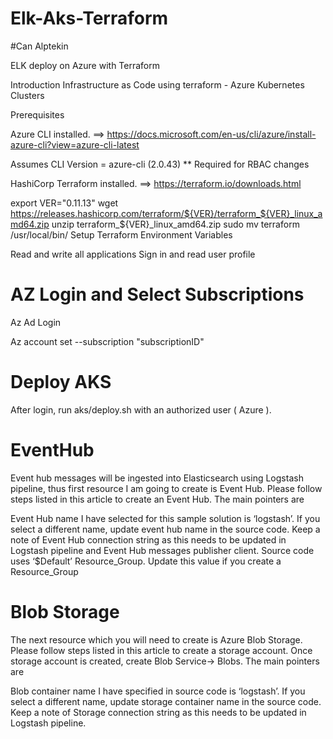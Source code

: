 # Elk-Aks-Terraform
#Can Alptekin

ELK deploy on Azure with Terraform

Introduction
Infrastructure as Code using terraform - Azure Kubernetes Clusters

Prerequisites

Azure CLI installed. ==> https://docs.microsoft.com/en-us/cli/azure/install-azure-cli?view=azure-cli-latest

Assumes CLI Version = azure-cli (2.0.43) ** Required for RBAC changes

HashiCorp Terraform installed. ==> https://terraform.io/downloads.html

export VER="0.11.13"
wget https://releases.hashicorp.com/terraform/${VER}/terraform_${VER}_linux_amd64.zip
unzip terraform_${VER}_linux_amd64.zip
sudo mv terraform /usr/local/bin/
Setup Terraform Environment Variables

Read and write all applications
Sign in and read user profile
# AZ Login and Select Subscriptions

Az Ad Login

Az account set --subscription "subscriptionID"

# Deploy AKS

After login, run aks/deploy.sh with an authorized user ( Azure ).


# EventHub

Event hub messages will be ingested into Elasticsearch using Logstash pipeline, thus first resource I am going to create is Event Hub. Please follow steps listed in this article to create an Event Hub. The main pointers are

Event Hub name I have selected for this sample solution is ‘logstash’. If you select a different name, update event hub name in the source code.
Keep a note of Event Hub connection string as this needs to be updated in Logstash pipeline and Event Hub messages publisher client.
Source code uses ‘$Default’ Resource_Group. Update this value if you create a Resource_Group

# Blob Storage
The next resource which you will need to create is Azure Blob Storage. Please follow steps listed in this article to create a storage account. Once storage account is created, create Blob Service-> Blobs. The main pointers are

Blob container name I have specified in source code is ‘logstash’. If you select a different name, update storage container name in the source code.
Keep a note of Storage connection string as this needs to be updated in Logstash pipeline.

